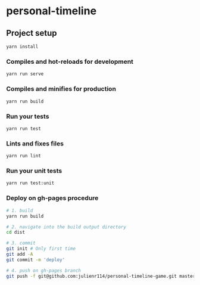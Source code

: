 # personal-timeline

## Project setup
```
yarn install
```

### Compiles and hot-reloads for development
```
yarn run serve
```

### Compiles and minifies for production
```
yarn run build
```

### Run your tests
```
yarn run test
```

### Lints and fixes files
```
yarn run lint
```

### Run your unit tests
```
yarn run test:unit
```

### Deploy on gh-pages procedure
``` sh
# 1. build
yarn run build

# 2. navigate into the build output directory
cd dist

# 3. commit
git init # Only first time
git add -A
git commit -m 'deploy'

# 4. push on gh-pages branch
git push -f git@github.com:julienr114/personal-timeline-game.git master:gh-pages
```
